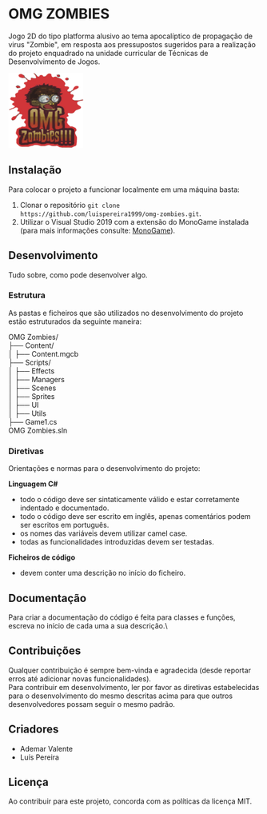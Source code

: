 # OMG ZOMBIES
Jogo 2D do tipo platforma alusivo ao tema apocalíptico de propagação de virus "Zombie", em resposta aos pressupostos sugeridos para a realização do projeto enquadrado na unidade curricular de Técnicas de Desenvolvimento de Jogos.

<img width="150" height="150" src="OMG Zombies/Content/Logos/logomenu.png">


## Instalação
Para colocar o projeto a funcionar localmente em uma máquina basta:
1. Clonar o repositório ```git clone https://github.com/luispereira1999/omg-zombies.git```.
2. Utilizar o Visual Studio 2019 com a extensão do MonoGame instalada (para mais informações consulte: [MonoGame](https://www.monogame.net)).


## Desenvolvimento
Tudo sobre, como pode desenvolver algo.

### Estrutura
As pastas e ficheiros que são utilizados no desenvolvimento do projeto estão estruturados da seguinte maneira:

OMG Zombies/\
├── Content/\
│     ├── Content.mgcb\
├── Scripts/\
│     ├── Effects\
│     ├── Managers\
│     ├── Scenes\
│     ├── Sprites\
│     ├── UI\
│     ├── Utils\
├── Game1.cs\
OMG Zombies.sln


### Diretivas
Orientações e normas para o desenvolvimento do projeto:

**Linguagem C#**
- todo o código deve ser sintaticamente válido e estar corretamente indentado e documentado.
- todo o código deve ser escrito em inglês, apenas comentários podem ser escritos em português.
- os nomes das variáveis devem utilizar camel case.
- todas as funcionalidades introduzidas devem ser testadas.

**Ficheiros de código**
- devem conter uma descrição no início do ficheiro.


## Documentação
Para criar a documentação do código é feita para classes e funções, escreva no início de cada uma a sua descrição.\


## Contribuições
Qualquer contribuição é sempre bem-vinda e agradecida (desde reportar erros até adicionar novas funcionalidades).\
Para contribuir em desenvolvimento, ler por favor as diretivas estabelecidas para o desenvolvimento do mesmo descritas acima para que outros desenvolvedores possam seguir o mesmo padrão.


## Criadores
- Ademar Valente
- Luís Pereira


## Licença
Ao contribuir para este projeto, concorda com as políticas da licença MIT.
